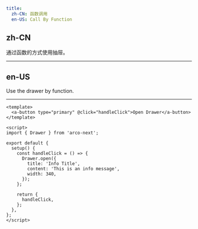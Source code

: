 ```yaml
title:
  zh-CN: 函数调用
  en-US: Call By Function
```

## zh-CN

通过函数的方式使用抽屉。

---

## en-US

Use the drawer by function.

---

```vue
<template>
  <a-button type="primary" @click="handleClick">Open Drawer</a-button>
</template>

<script>
import { Drawer } from 'arco-next';

export default {
  setup() {
    const handleClick = () => {
      Drawer.open({
        title: 'Info Title',
        content: 'This is an info message',
        width: 340,
      });
    };

    return {
      handleClick,
    };
  },
};
</script>
```
